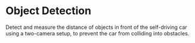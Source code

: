 # Object Detection

Detect and measure the distance of objects in front of the self-driving car using a two-camera setup, to prevent the car from colliding into obstacles.
